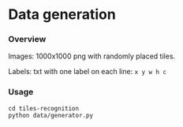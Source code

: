 # Data generation

### Overview

Images: 1000x1000 png with randomly placed tiles.

Labels: txt with one label on each line: `x y w h c`

### Usage

```
cd tiles-recognition
python data/generator.py
```
